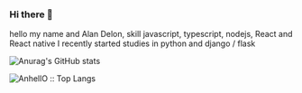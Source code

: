 ### Hi there 👋

hello my name and Alan Delon, skill javascript, typescript, nodejs, React and React native I recently started studies in python and django / flask

![Anurag's GitHub stats](https://github-readme-stats.vercel.app/api?username=xd-elon&show_icons=true&theme=radical)

<p align="flex-end"><img src="https://github-readme-stats.vercel.app/api/top-langs/?username=xd-elon&langs_count=10&theme=tokyonight&layout=compact" alt="AnhellO :: Top Langs" /></p>
